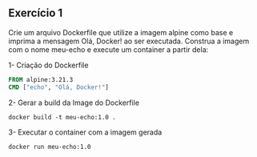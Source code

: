 ## Exercício 1

Crie um arquivo Dockerfile que utilize a imagem alpine como base e imprima a mensagem Olá, Docker! ao ser executada. Construa a imagem com o nome meu-echo e execute um container a partir dela:

1- Criação do Dockerfile
```Dockerfile
FROM alpine:3.21.3
CMD ["echo", "Olá, Docker!"]
```

2- Gerar a build da Image do Dockerfile

```
docker build -t meu-echo:1.0 .
```

3- Executar o container com a imagem gerada
```
docker run meu-echo:1.0
```